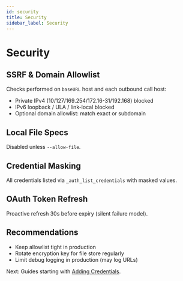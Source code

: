```yaml
---
id: security
title: Security
sidebar_label: Security
---
```


# Security

## SSRF & Domain Allowlist

Checks performed on `baseURL` host and each outbound call host:
- Private IPv4 (10/127/169.254/172.16-31/192.168) blocked
- IPv6 loopback / ULA / link-local blocked
- Optional domain allowlist: match exact or subdomain

## Local File Specs
Disabled unless `--allow-file`.

## Credential Masking
All credentials listed via `_auth_list_credentials` with masked values.

## OAuth Token Refresh
Proactive refresh 30s before expiry (silent failure model).

## Recommendations
- Keep allowlist tight in production
- Rotate encryption key for file store regularly
- Limit debug logging in production (may log URLs)

Next: Guides starting with [Adding Credentials](adding-credentials.md).

